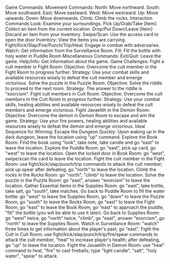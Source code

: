 Game Commands:
    Movement Commands:
        North: Move northward.
        South: Move southward.
        East: Move eastward.
        West: Move westward.
        Up: Move upwards.
        Down: Move downwards.
        Climb: Climb the rocks.
    Interaction Commands
        Look: Examine your surroundings.
        Pick Up/Grab/Take [Item]: Collect an item from the current location.
        Drop/Put Down/Leave [Item]: Discard an item from your inventory.
        Swipe/Scan: Use the access card to open the door
        Inventory: View the items you are carrying.
        Fight/Kick/Slap/Fire/Punch/Trip/Heal: Engage in combat with adversaries.
        Watch: Get information from the Surveillance Room.
        Fill: Fill the bottle with holy water in Puddle Room
    Miscellaneous Commands:
        Exit/Quit: Leave the game.
        Help/Info: Get information about the game.
Game Challenges:
    Fight a cult member in Fight Room: 
        Objective: Overcome the cult member in the Fight Room to progress further.
        Strategy: Use your combat skills and available resources wisely to defeat the cult member and emerge victorious.
    Solve the puzzle in the Puzzle Room:
        Objective: Solve the riddle to proceed to the next room.
        Strategy: The answer to the riddle is "exorcism".
    Fight cult members in Cult Room:
        Objective: Overcome the cult members in the Cult Room to progress further.
        Strategy: Use your combat skills, healing abilities and available resources wisely to defeat the cult members and emerge victorious.
    Fight Javaelith in the Demon Room:
        Objective: Overcome the demon in Demon Room to escape and win the game.
        Strategy: Use your fire powers, healing abilities and available resources wisely to defeat the demon and emerge victorious.
Ideal Sequence for Winning: 
    Escape the Dungeon Quickly: Upon waking up in the dark dungeon, leave the location using "up" command.
    Explore the Book Room: Find the book using "look", take note, take candle and go "east" to leave the location.
    Explore the Puddle Room: go "east", pick up card, go "west" to leave the location.
    Open the locked door in Book Room: go "west", swipe/scan the card to leave the location.
    Fight the cult member in the Fight Room: use fight/kick/slap/punch/trip commands to attack the cult member; pick up spear after defeating, go "north" to leave the location.
    Climb the rocks in the Rocks Room: go "north", "climb" to leave the location.
    Solve the puzzle in the Puzzle Room: go "east", answer "exorcism" to leave the location.
    Gather Essential Items in the Supplies Room: go "east", take bottle, take salt, go "south", take matches.
    Go back to Puddle Room to fill the water bottle: go "west" to leave the Supplies Room, go "down" to leave the Puzzle Room, go "south" to leave the Rocks Room, go "east" to leave the Fight Room, go "east" to leave the Book Room, go "east" to approach the puddle, "fill" the bottle (you will be able to use it later).
    Go back to Supplies Room: go "west" twice, go "north" twice, "climb", go "east", answer "exorcism", go "north" to leave the Supplies Room.
    Watch in Surveillance Room: "watch" three times to get information about the player's past, go "east".
    Fight the Cult in Cult Room: use fight/kick/slap/punch/trip/fire/spear commands to attack the cult member, "heal" to increase player's health; after defeating, go "up" to leave the location.
    Fight the Javaelith in Demon Room: use "heal" command to heal, "fire" to cast fireballs; type "light candle", "salt", "holy water", "spear" to attack.
